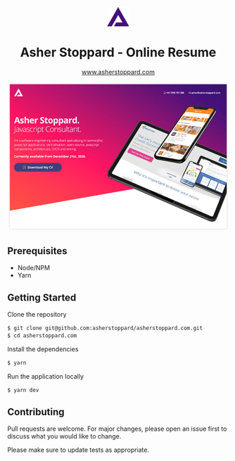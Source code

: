 <p align="center">
	<img src="public/images/main-logo-dark.svg" width="50" alt="Asher Stoppard Logo"/>
</p>
<h1 align="center">Asher Stoppard - Online Resume</h1>
<p align="center"><a href="https://www.asherstoppard.com/">www.asherstoppard.com</a></p>

![Screenshot](screenshot.jpg)

## Prerequisites

- Node/NPM
- Yarn

## Getting Started

Clone the repository

```sh
$ git clone git@github.com:asherstoppard/asherstoppard.com.git
$ cd asherstoppard.com
```

Install the dependencies

```sh
$ yarn
```

Run the application locally

```sh
$ yarn dev
```

## Contributing

Pull requests are welcome. For major changes, please open an issue first to discuss what you would like to change.

Please make sure to update tests as appropriate.


